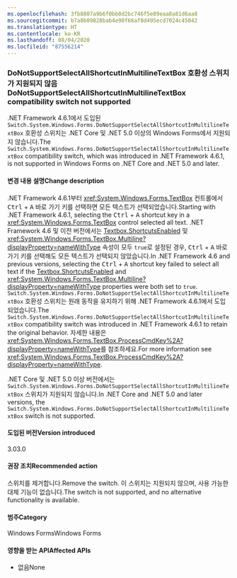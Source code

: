 ```yaml
---
ms.openlocfilehash: 3fb8807a9b6f0bb0d2bc746f5e89eaa8a81d6aa8
ms.sourcegitcommit: b7a8b09828bab4e90f66af8d495ecd7024c45042
ms.translationtype: HT
ms.contentlocale: ko-KR
ms.lasthandoff: 08/04/2020
ms.locfileid: "87556214"
---
```

### <a name="donotsupportselectallshortcutinmultilinetextbox-compatibility-switch-not-supported"></a><span data-ttu-id="a491a-101">DoNotSupportSelectAllShortcutInMultilineTextBox 호환성 스위치가 지원되지 않음</span><span class="sxs-lookup"><span data-stu-id="a491a-101">DoNotSupportSelectAllShortcutInMultilineTextBox compatibility switch not supported</span></span>

<span data-ttu-id="a491a-102">.NET Framework 4.6.1에서 도입된 `Switch.System.Windows.Forms.DoNotSupportSelectAllShortcutInMultilineTextBox` 호환성 스위치는 .NET Core 및 .NET 5.0 이상의 Windows Forms에서 지원되지 않습니다.</span><span class="sxs-lookup"><span data-stu-id="a491a-102">The `Switch.System.Windows.Forms.DoNotSupportSelectAllShortcutInMultilineTextBox` compatibility switch, which was introduced in .NET Framework 4.6.1, is not supported in Windows Forms on .NET Core and .NET 5.0 and later.</span></span>

#### <a name="change-description"></a><span data-ttu-id="a491a-103">변경 내용 설명</span><span class="sxs-lookup"><span data-stu-id="a491a-103">Change description</span></span>

<span data-ttu-id="a491a-104">.NET Framework 4.6.1부터 <xref:System.Windows.Forms.TextBox> 컨트롤에서 <kbd>Ctrl</kbd> + <kbd>A</kbd> 바로 가기 키를 선택하면 모든 텍스트가 선택되었습니다.</span><span class="sxs-lookup"><span data-stu-id="a491a-104">Starting with .NET Framework 4.6.1, selecting the <kbd>Ctrl</kbd> + <kbd>A</kbd> shortcut key in a <xref:System.Windows.Forms.TextBox> control selected all text.</span></span> <span data-ttu-id="a491a-105">.NET Framework 4.6 및 이전 버전에서는 [Textbox.ShortcutsEnabled](xref:System.Windows.Forms.TextBoxBase.ShortcutsEnabled) 및 <xref:System.Windows.Forms.TextBox.Multiline?displayProperty=nameWithType> 속성이 모두 `true`로 설정된 경우, <kbd>Ctrl</kbd> + <kbd>A</kbd> 바로 가기 키를 선택해도 모든 텍스트가 선택되지 않았습니다.</span><span class="sxs-lookup"><span data-stu-id="a491a-105">In .NET Framework 4.6 and previous versions, selecting the <kbd>Ctrl</kbd> + <kbd>A</kbd> shortcut key failed to select all text if the [Textbox.ShortcutsEnabled](xref:System.Windows.Forms.TextBoxBase.ShortcutsEnabled) and <xref:System.Windows.Forms.TextBox.Multiline?displayProperty=nameWithType> properties were both set to `true`.</span></span> <span data-ttu-id="a491a-106">`Switch.System.Windows.Forms.DoNotSupportSelectAllShortcutInMultilineTextBox` 호환성 스위치는 원래 동작을 유지하기 위해 .NET Framework 4.6.1에서 도입되었습니다.</span><span class="sxs-lookup"><span data-stu-id="a491a-106">The `Switch.System.Windows.Forms.DoNotSupportSelectAllShortcutInMultilineTextBox` compatibility switch was introduced in .NET Framework 4.6.1 to retain the original behavior.</span></span> <span data-ttu-id="a491a-107">자세한 내용은 <xref:System.Windows.Forms.TextBox.ProcessCmdKey%2A?displayProperty=nameWithType>를 참조하세요.</span><span class="sxs-lookup"><span data-stu-id="a491a-107">For more information see <xref:System.Windows.Forms.TextBox.ProcessCmdKey%2A?displayProperty=nameWithType>.</span></span>

<span data-ttu-id="a491a-108">.NET Core 및 .NET 5.0 이상 버전에서는 `Switch.System.Windows.Forms.DoNotSupportSelectAllShortcutInMultilineTextBox` 스위치가 지원되지 않습니다.</span><span class="sxs-lookup"><span data-stu-id="a491a-108">In .NET Core and .NET 5.0 and later versions, the `Switch.System.Windows.Forms.DoNotSupportSelectAllShortcutInMultilineTextBox` switch is not supported.</span></span>

#### <a name="version-introduced"></a><span data-ttu-id="a491a-109">도입된 버전</span><span class="sxs-lookup"><span data-stu-id="a491a-109">Version introduced</span></span>

<span data-ttu-id="a491a-110">3.0</span><span class="sxs-lookup"><span data-stu-id="a491a-110">3.0</span></span>

#### <a name="recommended-action"></a><span data-ttu-id="a491a-111">권장 조치</span><span class="sxs-lookup"><span data-stu-id="a491a-111">Recommended action</span></span>

<span data-ttu-id="a491a-112">스위치를 제거합니다.</span><span class="sxs-lookup"><span data-stu-id="a491a-112">Remove the switch.</span></span> <span data-ttu-id="a491a-113">이 스위치는 지원되지 않으며, 사용 가능한 대체 기능이 없습니다.</span><span class="sxs-lookup"><span data-stu-id="a491a-113">The switch is not supported, and no alternative functionality is available.</span></span>

#### <a name="category"></a><span data-ttu-id="a491a-114">범주</span><span class="sxs-lookup"><span data-stu-id="a491a-114">Category</span></span>

<span data-ttu-id="a491a-115">Windows Forms</span><span class="sxs-lookup"><span data-stu-id="a491a-115">Windows Forms</span></span>

#### <a name="affected-apis"></a><span data-ttu-id="a491a-116">영향을 받는 API</span><span class="sxs-lookup"><span data-stu-id="a491a-116">Affected APIs</span></span>

- <span data-ttu-id="a491a-117">없음</span><span class="sxs-lookup"><span data-stu-id="a491a-117">None</span></span>

<!-- 

#### Affected APIs

- Not detectable via API analysis

-->
